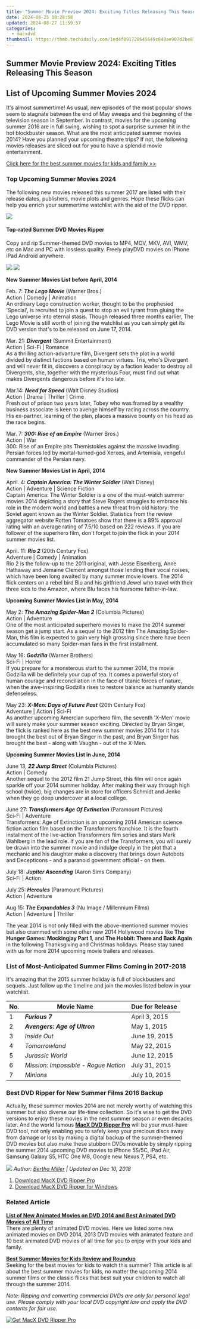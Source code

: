 ```yaml
---
title: "Summer Movie Preview 2024: Exciting Titles Releasing This Season"
date: 2024-08-25 18:28:58
updated: 2024-08-27 11:59:57
categories:
  - macxdvd
thumbnail: https://thmb.techidaily.com/1ed4f091728645649c840ae907d2be87aba494a53f4cf1942b1dcf1c240fc190.jpg
---
```


## Summer Movie Preview 2024: Exciting Titles Releasing This Season

## List of Upcoming Summer Movies 2024

It's almost summertime! As usual, new episodes of the most popular shows seem to stagnate between the end of May sweeps and the beginning of the television season in September. In contrast, movies for the upcoming summer 2016 are in full swing, wishing to spot a surprise summer hit in the hot blockbuster season. What are the most anticipated summer movies 2014? Have you planned your upcoming theatre trips? If not, the following movies releases are sliced out for you to have a splendid movie entertainment. 

[Click here for the best summer movies for kids and family >>](https://tools.techidaily.com/macxdvd/products/) 

### Top Upcoming Summer Movies 2024

The following new movies released this summer 2017 are listed with their release dates, publishers, movie plots and genres. Hope these flicks can help you enrich your summertime watchlist with the aid of the DVD ripper. 

![](https://www.macxdvd.com/mac-dvd-video-converter-how-to/article-image/dr.png)

#### Top-rated Summer DVD Movies Ripper

Copy and rip Summer-themed DVD movies to MP4, MOV, MKV, AVI, WMV, etc on Mac and PC with lossless quality. Freely playDVD movies on iPhone iPad Android anywhere. 

[![](https://www.macxdvd.com/mac-dvd-video-converter-how-to/article-image/free-downm.png)](https://tools.techidaily.com/macxdvd/products/) [![](https://www.macxdvd.com/mac-dvd-video-converter-how-to/article-image/free-down.png)](https://tools.techidaily.com/macxdvd/products/) 

**New Summer Movies List before April, 2014**

Feb. 7: _**The Lego Movie**_ (Warner Bros.)  
 Action | Comedy | Animation  
 An ordinary Lego construction worker, thought to be the prophesied 'Special', is recruited to join a quest to stop an evil tyrant from gluing the Lego universe into eternal stasis. Though released three months earlier, The Lego Movie is still worth of joining the watchlist as you can simply get its DVD version that's to be released on June 17, 2014\. 

Mar. 21: _**Divergent**_ (Summit Entertainment)  
 Action | Sci-Fi | Romance  
 As a thrilling action-advanture film, Divergent sets the plot in a world divided by distinct factions based on human virtues. Tris, who's Divergent and will never fit in, discovers a conspiracy by a faction leader to destroy all Divergents, she, together with the mysterious Four, must find out what makes Divergents dangerous before it's too late. 

Mar.14: _**Need for Speed**_ (Walt Disney Studios)  
 Action | Drama | Thriller | Crime  
 Fresh out of prison two years later, Tobey who was framed by a wealthy business associate is keen to avenge himself by racing across the country. His ex-partner, learning of the plan, places a massive bounty on his head as the race begins. 

Mar. 7: _**300: Rise of an Empire**_ (Warner Bros.)  
 Action | War  
 300: Rise of an Empire pits Themistokles against the massive invading Persian forces led by mortal-turned-god Xerxes, and Artemisia, vengeful commander of the Persian navy. 

 **New Summer Movies List in April, 2014**

April. 4: _**Captain America: The Winter Soldier**_ (Walt Disney)  
 Action | Adventure | Science Fiction  
 Captain America: The Winter Soldier is a one of the must-watch summer movies 2014 depicting a story that Steve Rogers struggles to embrace his role in the modern world and battles a new threat from old history: the Soviet agent known as the Winter Soldier. Statistics from the review aggregator website Rotten Tomatoes show that there is a 89% approval rating with an average rating of 7.5/10 based on 222 reviews. If you are follower of the superhero film, don't forget to join the flick in your 2014 summer movies list. 

April. 11: _**Rio 2**_ (20th Century Fox)  
 Adventure | Comedy | Animation  
 Rio 2 is the follow-up to the 2011 original, with Jesse Eisenberg, Anne Hathaway and Jemaine Clement amongst those lending their vocal noises, which have been long awaited by many summer movie lovers. The 2014 flick centers on a rebel bird Blu and his girlfriend Jewel who travel with their three kids to the Amazon, where Blu faces his fearsome father-in-law. 

**Upcoming Summer Movies List in May, 2014**

May 2: _**The Amazing Spider-Man 2**_ (Columbia Pictures)  
 Action | Adventure  
 One of the most anticipated superhero movies to make the 2014 summer season get a jump start. As a sequel to the 2012 film The Amazing Spider-Man, this film is expected to gain very high grossing since there have been accumulated so many Spider-man fans in the first installment. 

May 16: _**Godzilla**_ (Warner Brothers)  
 Sci-Fi | Horror  
 If you prepare for a monsterous start to the summer 2014, the movie Godzilla will be definitely your cup of tea. It comes a powerful story of human courage and reconciliation in the face of titanic forces of nature, when the awe-inspiring Godzilla rises to restore balance as humanity stands defenseless. 

May 23: _**X-Men: Days of Future Past**_ (20th Century Fox)  
 Adventure | Action | Sci-Fi  
 As another upcoming Amercian superhero film, the seventh 'X-Men' movie will surely make your summer season exciting. Directed by Bryan Singer, the flick is ranked here as the best new summer movies 2014 for it has brought the best out of Bryan Singer in the past, and Bryan Singer has brought the best - along with Vaughn - out of the X-Men. 

**Upcoming Summer Movies List in June, 2014** 

June 13, _**22 Jump Street**_ (Columbia Pictures)   
 Action | Comedy   
 Another sequel to the 2012 film 21 Jump Street, this film will once again sparkle off your 2014 summer holiday. After making their way through high school (twice), big changes are in store for officers Schmidt and Jenko when they go deep undercover at a local college. 

June 27: _**Transformers Age Of Extinction**_  (Paramount Pictures)  
 Sci-Fi | Adventure  
 Transformers: Age of Extinction is an upcoming 2014 American science fiction action film based on the Transformers franchise. It is the fourth installment of the live-action Transformers film series and stars Mark Wahlberg in the lead role. If you are fan of the Transformers, you will surely be drawn into the summer movie and indulge deeply in the plot that a mechanic and his daughter make a discovery that brings down Autobots and Decepticons - and a paranoid government official - on them. 

July 18: _**Jupiter Ascending**_  (Aaron Sims Company)  
 Sci-Fi | Action

July 25: _**Hercules**_  (Paramount Pictures)  
 Action | Adventure

Aug 15: _**The Expandables 3**_  (Nu Image / Millennium Films)  
 Action | Adventure | Thriller

The year 2014 is not only filled with the above-mentioned summer movies but also crammed with some other new 2014 Hollywood movies like **The Hunger Games: Mockingjay Part 1**, and **The Hobbit: There and Back Again** in the following Thanksgiving and Christmas holidays. Please stay tuned with us for more 2014 upcoming movie trailers and releases. 

### List of Most-Anticipated Summer Films Coming in 2017-2018 

It's amazing that the 2015 summer holiday is full of blockbusters and sequels. Just follow up the timeline and join the movies listed below in your watchlist.

| **No.** | **Movie Name**                       | **Due for Release** |
| ------- | ------------------------------------ | ------------------- |
| 1       | _**Furious 7**_                      | April 3, 2015       |
| 2       | _**Avengers: Age of Ultron**_        | May 1, 2015         |
| 3       | _Inside Out_                         | June 19, 2015       |
| 4       | _Tomorrowland_                       | May 22, 2015        |
| 5       | _Jurassic World_                     | June 12, 2015       |
| 6       | _Mission: Impossible - Rogue Nation_ | July 31, 2015       |
| 7       | _Minions_                            | July 10, 2015       |

### Best DVD Ripper for New Summer Films 2016 Backup 

Actually, these summer movies 2014 are not merely worthy of watching this summer but also diverse our life-time collection. So it's wise to get the DVD versions to enjoy these movies in the next summer season or even decades later. And the world famous [**MacX DVD Ripper Pro**](https://tools.techidaily.com/macxdvd/products/) will be your must-have DVD tool, not only enabling you to safely keep your precious discs away from damage or loss by making a digital backup of the summer-themed DVD movies but also make these stubborn DVDs movable by simply ripping the summer 2014 upcoming DVD movies to iPhone 5S/5C, iPad Air, Samsung Galaxy S5, HTC One M8, Google new Nexus 7, PS4, etc. 

_![](https://www.macxdvd.com/mac-dvd-video-converter-how-to/../image-style/article-seo/icon1.png) Author: [Bertha Miller](https://www.linkedin.com/in/bertha-miller-7a324990/) | Updated on Dec 10, 2018_

1. [Download MacX DVD Ripper Pro](https://tools.techidaily.com/macxdvd/products/)
2. [Download MacX DVD Ripper for Windows](https://tools.techidaily.com/macxdvd/products/)

### Related Article 

**[List of New Animated Movies on DVD 2014 and Best Animated DVD Movies of All Time](https://tools.techidaily.com/macxdvd/products/)**  
 There are plenty of animated DVD movies. Here we listed some new animated movies on DVD 2014, 2013 DVD movies with animated feature and 10 best animated DVD movies of all time for you to enjoy with your kids and family.

**[Best Summer Movies for Kids Review and Roundup](https://tools.techidaily.com/macxdvd/products/)**  
 Seeking for the best movies for kids to watch this summer? This article is all about the best summer movies for kids, no matter the upcoming 2014 summer films or the classic flicks that best suit your children to watch all through the summer 2014\. 

 _Note: Ripping and converting commercial DVDs are only for personal legal use. Please comply with your local DVD copyright law and apply the DVD contents for fair use._ 

[![Get MacX DVD Ripper Pro](https://www.macxdvd.com/mac-dvd-video-converter-how-to/../adv/mdrp-banner.jpg)](https://tools.techidaily.com/macxdvd/products/)

<ins class="adsbygoogle"
     style="display:block"
     data-ad-format="autorelaxed"
     data-ad-client="ca-pub-7571918770474297"
     data-ad-slot="1223367746"></ins>



<ins class="adsbygoogle"
     style="display:block"
     data-ad-client="ca-pub-7571918770474297"
     data-ad-slot="8358498916"
     data-ad-format="auto"
     data-full-width-responsive="true"></ins>
